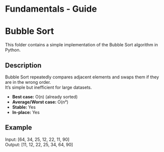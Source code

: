 # Fundamentals - Guide

# Bubble Sort

This folder contains a simple implementation of the Bubble Sort algorithm in Python.

## Description
Bubble Sort repeatedly compares adjacent elements and swaps them if they are in the wrong order.  
It’s simple but inefficient for large datasets.

- **Best case:** O(n) (already sorted)
- **Average/Worst case:** O(n²)
- **Stable:** Yes
- **In-place:** Yes

## Example
Input:  [64, 34, 25, 12, 22, 11, 90]  
Output: [11, 12, 22, 25, 34, 64, 90]